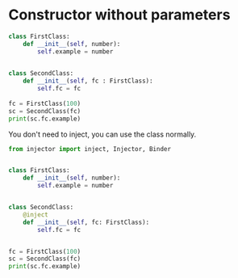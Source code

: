 # Constructor without parameters
```python
class FirstClass:
    def __init__(self, number):
        self.example = number
    

class SecondClass:
    def __init__(self, fc : FirstClass):
        self.fc = fc
    
fc = FirstClass(100)
sc = SecondClass(fc)
print(sc.fc.example)
```

You don't need to inject, you can use the class normally.  
```python
from injector import inject, Injector, Binder


class FirstClass:
    def __init__(self, number):
        self.example = number


class SecondClass:
    @inject
    def __init__(self, fc: FirstClass):
        self.fc = fc


fc = FirstClass(100)
sc = SecondClass(fc)
print(sc.fc.example)
```